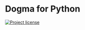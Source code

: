 # Dogma for Python

[![Project license](https://img.shields.io/badge/license-Public%20Domain-blue.svg)](https://unlicense.org)

